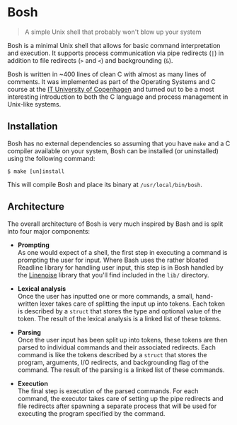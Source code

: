 # Bosh

> A simple Unix shell that probably won't blow up your system

Bosh is a minimal Unix shell that allows for basic command interpretation and execution. It supports process communication via pipe redirects (`|`) in addition to file redirects (`>` and `<`) and backgrounding (`&`).

Bosh is written in ~400 lines of clean C with almost as many lines of comments. It was implemented as part of the Operating Systems and C course at the [IT University of Copenhagen](http://www.itu.dk) and turned out to be a most interesting introduction to both the C language and process management in Unix-like systems.

## Installation

Bosh has no external dependencies so assuming that you have `make` and a C compiler available on your system, Bosh can be installed (or uninstalled) using the following command:

```console
$ make [un]install
```

This will compile Bosh and place its binary at `/usr/local/bin/bosh`.

## Architecture

The overall architecture of Bosh is very much inspired by Bash and is split into four major components:

-   __Prompting__  
    As one would expect of a shell, the first step in executing a command is prompting the user for input. Where Bash uses the rather bloated Readline library for handling user input, this step is in Bosh handled by the [Linenoise](https://github.com/antirez/linenoise) library that you'll find included in the `lib/` directory.

-   __Lexical analysis__  
    Once the user has inputted one or more commands, a small, hand-written lexer takes care of splitting the input up into tokens. Each token is described by a `struct` that stores the type and optional value of the token. The result of the lexical analysis is a linked list of these tokens.

-   __Parsing__  
    Once the user input has been split up into tokens, these tokens are then parsed to individual commands and their associated redirects. Each command is like the tokens described by a `struct` that stores the program, arguments, I/O redirects, and backgrounding flag of the command. The result of the parsing is a linked list of these commands.

-   __Execution__  
    The final step is execution of the parsed commands. For each command, the executor takes care of setting up the pipe redirects and file redirects after spawning a separate process that will be used for executing the program specified by the command.
